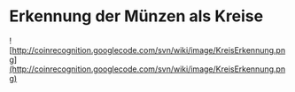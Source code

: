 # Erkennung der Münzen als Kreise #


![http://coinrecognition.googlecode.com/svn/wiki/image/KreisErkennung.png](http://coinrecognition.googlecode.com/svn/wiki/image/KreisErkennung.png)